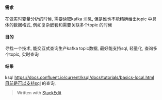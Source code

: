 #### 需求
在做实时变量分析的时候, 需要读取kafka 消息, 但是谁也不能精确给出topic 中具体的数据格式, 例如复杂嵌套和需要关联多个topic 的时候

#### 目的
寻找一个技术, 能交互式查询生产kafka topic数据, 最好能支持sql, 轻量化, 查询多个topic, 实时查询

#### 结果
ksql https://docs.confluent.io/current/ksql/docs/tutorials/basics-local.html目前是可以支持sql 的查询,


> Written with [StackEdit](https://stackedit.io/).
<!--stackedit_data:
eyJoaXN0b3J5IjpbLTgwMzAwMjc0XX0=
-->
